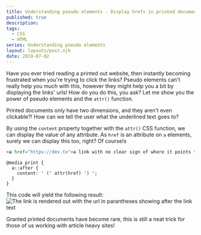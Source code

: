 ```yaml
---
title: Understanding pseudo elements - Display hrefs in printed documents
published: true
description: 
tags: 
  - CSS 
  - HTML
series: Understanding pseudo elements
layout: layouts/post.njk
date: 2019-07-02
---
```


Have you ever tried reading a printed out website, then instantly becoming frustrated when you're trying to click the links? Pseudo elements can't really help you much with this, however they might help you a bit by displaying the links' urls! How do you do this, you ask? Let me show you the power of pseudo elements and the `attr()` function.

Printed documents only have two dimensions, and they aren't even clickable?! How can we tell the user what the underlined text goes to?

By using the `content` property together with the `attr()` CSS function, we can display the value of any attribute. As `href` is an attribute on `a` elements, surely we can display this too, right? Of course!s

```html
<a href="https://dev.to">a link with no clear sign of where it points to</a>
```

```css/2
@media print {
  a::after {
    content: ' (' attr(href) ') ';
  }
}
```

This code will yield the following result:
![The link is rendered out with the url in parantheses showing after the link text](https://thepracticaldev.s3.amazonaws.com/i/lz5xppyhg3j7gmm6y3dm.png)

Granted printed documents have become rare, this is still a neat trick for those of us working with article heavy sites!
